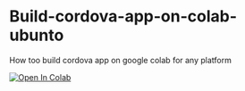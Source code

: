 # Build-cordova-app-on-colab-ubunto
How too build cordova app on google colab for any platform 

 [![Open In Colab](https://colab.research.google.com/assets/colab-badge.svg)](https://colab.research.google.com/github/karim23657/Build-cordova-app-on-colab-ubunto/blob/main/Build_cordova_app_on_ubunto.ipynb)
